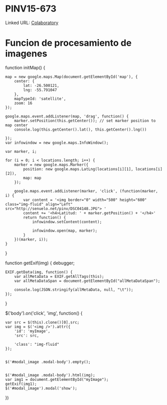 # PINV15-673
Linked URL: [Colaboratory](https://colab.research.google.com/gist/edmenciab733/ba995dba7b1a940fe25342acea10309c/pinv.ipynb)

#   Funcion de procesamiento de imagenes
function initMap() {    
    
    map = new google.maps.Map(document.getElementById('map'), {
        center: {
            lat: -26.500121,
            lng: -55.791047
        },
        mapTypeId: 'satellite',
        zoom: 16
    });

    google.maps.event.addListener(map, 'drag', function() {
        marker.setPosition(this.getCenter()); // set marker position to map center
        console.log(this.getCenter().lat(), this.getCenter().lng())

    });
    var infowindow = new google.maps.InfoWindow();

    var marker, i;

    for (i = 0; i < locations.length; i++) {
        marker = new google.maps.Marker({
            position: new google.maps.LatLng(locations[i][1], locations[i][2]),
            map: map
        });

        google.maps.event.addListener(marker, 'click', (function(marker, i) {
            var content = '<img border="0" width="500" height="600" class="img-fluid" align="Left" src="http://senuelo.net/pinv/DSC04148.JPG"> '
            content += '<h4>Latitud: ' + marker.getPosition() + '</h4>'
            return function() {
                infowindow.setContent(content);

                infowindow.open(map, marker);
            }
        })(marker, i));
    }




}

function getExif(img) {
    debugger;

    EXIF.getData(img, function() {
        var allMetaData = EXIF.getAllTags(this);
        var allMetaDataSpan = document.getElementById("allMetaDataSpan");

        console.log(JSON.stringify(allMetaData, null, "\t"));
    });
}

$('body').on('click', 'img', function() {


    var src = $(this).clone()[0].src;
    var img = $('<img />').attr({
        'id': 'myImage',
        'src': src,

        'class': "img-fluid"
    });


    $('#modal_image .modal-body').empty();


    $('#modal_image .modal-body').html(img);
    var img1 = document.getElementById("myImage");
    getExif(img1);
    $('#modal_image').modal('show');

})

